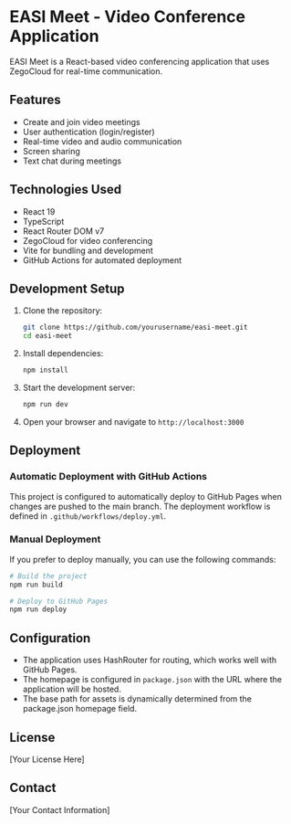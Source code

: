 # EASI Meet - Video Conference Application

EASI Meet is a React-based video conferencing application that uses ZegoCloud for real-time communication.

## Features

- Create and join video meetings
- User authentication (login/register)
- Real-time video and audio communication
- Screen sharing
- Text chat during meetings

## Technologies Used

- React 19
- TypeScript
- React Router DOM v7
- ZegoCloud for video conferencing
- Vite for bundling and development
- GitHub Actions for automated deployment

## Development Setup

1. Clone the repository:
   ```bash
   git clone https://github.com/yourusername/easi-meet.git
   cd easi-meet
   ```

2. Install dependencies:
   ```bash
   npm install
   ```

3. Start the development server:
   ```bash
   npm run dev
   ```

4. Open your browser and navigate to `http://localhost:3000`

## Deployment

### Automatic Deployment with GitHub Actions

This project is configured to automatically deploy to GitHub Pages when changes are pushed to the main branch. The deployment workflow is defined in `.github/workflows/deploy.yml`.

### Manual Deployment

If you prefer to deploy manually, you can use the following commands:

```bash
# Build the project
npm run build

# Deploy to GitHub Pages
npm run deploy
```

## Configuration

- The application uses HashRouter for routing, which works well with GitHub Pages.
- The homepage is configured in `package.json` with the URL where the application will be hosted.
- The base path for assets is dynamically determined from the package.json homepage field.

## License

[Your License Here]

## Contact

[Your Contact Information]
